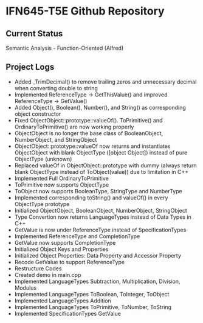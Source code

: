 # IFN645-T5E Github Repository

## Current Status
Semantic Analysis - Function-Oriented (Alfred)

## Project Logs
- Added _TrimDecimal() to remove trailing zeros and unnecessary decimal when converting double to string
- Implemented ReferenceType -> GetThisValue() and improved ReferenceType -> GetValue()
- Added Object(), Boolean(), Number(), and String() as corresponding object constructor
- Fixed ObjectObject::prototype::valueOf(). ToPrimitive() and OrdinaryToPrimitive() are now working properly
- ObjectObject is no longer the base class of BooleanObject, NumberObject, and StringObject
- ObjectObject::prototype::valueOf now returns and instantiates ObjectObject with blank ObjectType ([object Object]) instead of pure ObjectType (unknown)
- Replaced valueOf in ObjectObject::prototype with dummy (always return blank ObjectType instead of ToObject(value)) due to limitation in C++
- Implemented Full OrdinaryToPrimitive
- ToPrimitive now supports ObjectType
- ToObject now supports BooleanType, StringType and NumberType
- Implemented corresponding toString() and valueOf() in every ObjectType prototype
- Initialized ObjectObject, BooleanObject, NumberObject, StringObject
- Type Convertion now returns LanguageTypes instead of Data Types in C++
- GetValue is now under ReferenceType instead of SpecificationTypes
- Implemented ReferenceType and CompletionType
- GetValue now supports CompletionType
- Initialized Object Keys and Properties
- Initialized Object Properties: Data Property and Accessor Property
- Recode GetValue to support ReferenceType
- Restructure Codes
- Created demo in main.cpp
- Implemented LanguageTypes Subtraction, Multiplication, Division, Modulus
- Implemented LanguageTypes ToBoolean, ToInteger, ToObject
- Implemented LanguageTypes Addition
- Implemented LanguageTypes ToPrimitive, ToNumber, ToString
- Implemented SpecificationTypes GetValue